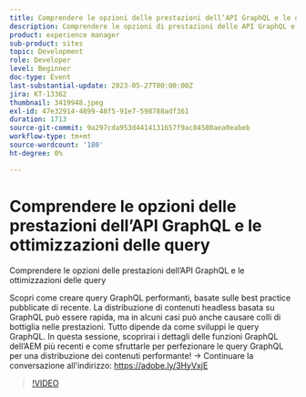 ```yaml
---
title: Comprendere le opzioni delle prestazioni dell’API GraphQL e le ottimizzazioni delle query
description: Comprendere le opzioni di prestazioni delle API GraphQL e le ottimizzazioni delle queryScopri come creare query GraphQL performanti, in base alle best practice pubblicate di recente. La distribuzione di contenuti headless basata su GraphQL può essere rapida, ma in alcuni casi può anche causare colli di bottiglia nelle prestazioni. Tutto dipende da come sviluppi le query GraphQL. In questa sessione, scoprirai i dettagli delle funzioni GraphQL dell’AEM più recenti e come sfruttarle per perfezionare le query GraphQL per una distribuzione dei contenuti performante!
product: experience manager
sub-product: sites
topic: Development
role: Developer
level: Beginner
doc-type: Event
last-substantial-update: 2023-05-27T00:00:00Z
jira: KT-13362
thumbnail: 3419948.jpeg
exl-id: 47e32914-4899-48f5-91e7-598788adf361
duration: 1713
source-git-commit: 9a297cda953d4414131657f9ac84580aea0eabeb
workflow-type: tm+mt
source-wordcount: '180'
ht-degree: 0%

---
```


# Comprendere le opzioni delle prestazioni dell’API GraphQL e le ottimizzazioni delle query

Comprendere le opzioni delle prestazioni dell’API GraphQL e le ottimizzazioni delle query

Scopri come creare query GraphQL performanti, basate sulle best practice pubblicate di recente. La distribuzione di contenuti headless basata su GraphQL può essere rapida, ma in alcuni casi può anche causare colli di bottiglia nelle prestazioni. Tutto dipende da come sviluppi le query GraphQL. In questa sessione, scoprirai i dettagli delle funzioni GraphQL dell’AEM più recenti e come sfruttarle per perfezionare le query GraphQL per una distribuzione dei contenuti performante! → Continuare la conversazione all&#39;indirizzo: https://adobe.ly/3HyVxjE

>[!VIDEO](https://video.tv.adobe.com/v/3419948/?learn=on)
